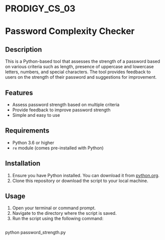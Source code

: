 # PRODIGY_CS_03
# Password Complexity Checker

## Description
This is a Python-based tool that assesses the strength of a password based on various criteria such as length, presence of uppercase and lowercase letters, numbers, and special characters. The tool provides feedback to users on the strength of their password and suggestions for improvement.

## Features
- Assess password strength based on multiple criteria
- Provide feedback to improve password strength
- Simple and easy to use

## Requirements
- Python 3.6 or higher
- `re` module (comes pre-installed with Python)

## Installation
1. Ensure you have Python installed. You can download it from [python.org](https://www.python.org/).
2. Clone this repository or download the script to your local machine.

## Usage
1. Open your terminal or command prompt.
2. Navigate to the directory where the script is saved.
3. Run the script using the following command:
   ```sh
  python password_strength.py
